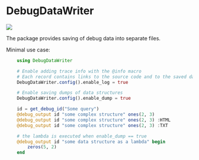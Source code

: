 # DebugDataWriter

[![](https://img.shields.io/badge/docs-stable-blue.svg)](https://JuliaLang.github.io/DebugDataWriter.jl/stable)

The package provides saving of debug data into separate files. 

Minimal use case:
```julia
    using DebugDataWriter

    # Enable adding trace info with the @info macro
    # Each record contains links to the source code and to the saved data file 
    DebugDataWriter.config().enable_log = true

    # Enable saving dumps of data structures
    DebugDataWriter.config().enable_dump = true

    id = get_debug_id("Some query")
    @debug_output id "some complex structure" ones(2, 3)
    @debug_output id "some complex structure" ones(2, 3) :HTML
    @debug_output id "some complex structure" ones(2, 3) :TXT

    # the lambda is executed when enable_dump == true
    @debug_output id "some data structure as a lambda" begin
        zeros(5, 2)
    end
```
